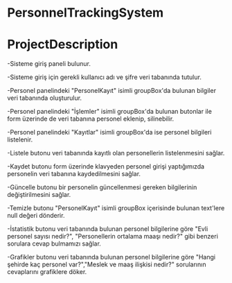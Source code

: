 # PersonnelTrackingSystem

# ProjectDescription  

-Sisteme giriş paneli bulunur.

-Sisteme giriş için gerekli kullanıcı adı ve şifre veri tabanında tutulur.

-Personel panelindeki "PersonelKayıt" isimli groupBox'da bulunan bilgiler veri tabanında oluşturulur.

-Personel panelindeki "İşlemler" isimli groupBox'da bulunan butonlar ile form üzerinde de veri tabanına personel eklenip, silinebilir.

-Personel panelindeki "Kayıtlar" isimli groupBox'da ise personel bilgileri listelenir.

-Listele butonu veri tabanında kayıtlı olan personellerin listelenmesini sağlar.

-Kaydet butonu form üzerinde klavyeden personel girişi yaptığımızda personelin veri tabanına kaydedilmesini sağlar.

-Güncelle butonu bir personelin güncellenmesi gereken bilgilerinin değiştirilmesini sağlar.

-Temizle butonu "PersonelKayıt" isimli groupBox içerisinde bulunan text'lere null değeri dönderir.

-İstatistik butonu veri tabanında bulunan personel bilgilerine göre "Evli personel sayısı nedir?", "Personellerin ortalama maaşı nedir?" gibi benzeri sorulara cevap bulmamızı sağlar.

-Grafikler butonu veri tabanında bulunan personel bilgilerine göre "Hangi şehirde kaç personel var?","Meslek ve maaş ilişkisi nedir?" sorularının cevaplarını grafiklere döker.
